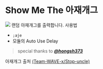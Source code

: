 # Show Me The 아재개그
![](https://cdn.discordapp.com/attachments/943125579782295553/1066619797510565908/image.png)
랜덤 아재개그를 출력합니다.
사용법
- `;aje`
- 모듈의 Auto Use Delay

> special thanks to 
[***@hongsh373***](https://github.com/hongsh373)

아재개그 출처
[(Team-WAVE-x/Stop-uncle)](https://github.com/Team-WAVE-x/Stop-uncle/blob/master/src/ajegag.json)
